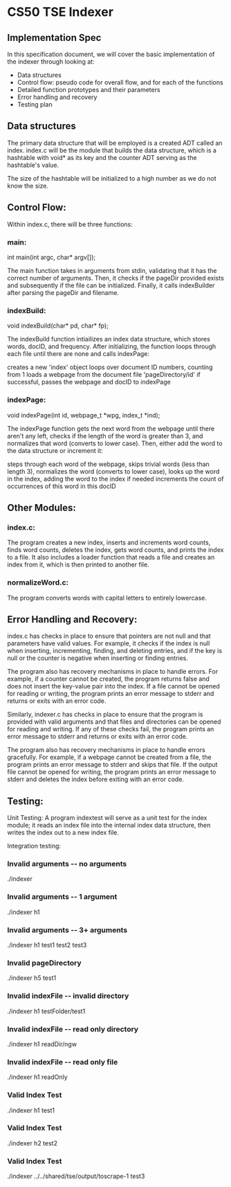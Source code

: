 # CS50 TSE Indexer
## Implementation Spec
In this specification document, we will cover the basic implementation of the indexer 
through looking at:
-  Data structures
-  Control flow: pseudo code for overall flow, and for each of the functions
-  Detailed function prototypes and their parameters
-  Error handling and recovery
-  Testing plan

## Data structures
The primary data structure that will be employed is a created ADT called an index.
index.c will be the module that builds the data structure, which is a hashtable with 
void* as its key and the counter ADT serving as the hashtable's value.

The size of the hashtable will be initialized to a high number as we do not know the size.

## Control Flow:
Within index.c, there will be three functions:

### main:
int main(int argc, char* argv[]);

The main function takes in arguments from stdin, validating that it has the correct number of arguments. Then, it 
checks if the pageDir provided exists and subsequently if the file can be initialized. Finally, it calls indexBuilder 
after parsing the pageDir and filename.

### indexBuild:
void indexBuild(char* pd, char* fp);

The indexBuild function intiailizes an index data structure, which stores words, docID, and frequency. After initializing, 
the function loops through each file until there are none and calls indexPage:

creates a new 'index' object
  loops over document ID numbers, counting from 1
    loads a webpage from the document file 'pageDirectory/id'
    if successful, 
      passes the webpage and docID to indexPage

### indexPage:
void indexPage(int id, webpage_t *wpg, index_t *ind);

The indexPage function gets the next word from the webpage until there aren't any left, checks if the length of the word is
greater than 3, and normalizes that word (converts to lower case). Then, either add the word to the data structure or increment
it:

steps through each word of the webpage,
   skips trivial words (less than length 3),
   normalizes the word (converts to lower case),
   looks up the word in the index,
     adding the word to the index if needed
   increments the count of occurrences of this word in this docID

## Other Modules:

### index.c:
The program creates a new index, inserts and increments word counts, finds word counts, 
deletes the index, gets word counts, and prints the index to a file. It also includes a 
loader function that reads a file and creates an index from it, which is then printed to 
another file.

### normalizeWord.c:
The program converts words with capital letters to entirely lowercase.

## Error Handling and Recovery:
index.c has checks in place to ensure that pointers are not null and that 
parameters have valid values. For example, it checks if the index is null when 
inserting, incrementing, finding, and deleting entries, and if the key is null or 
the counter is negative when inserting or finding entries.

The program also has recovery mechanisms in place to handle errors.
 For example, if a counter cannot be created, the program returns false and 
does not insert the key-value pair into the index. If a file cannot be opened 
for reading or writing, the program prints an error message to stderr and returns
or exits with an error code.

Similarly, indexer.c has checks in place to ensure that the program is provided with valid arguments 
and that files and directories can be opened for reading and writing. If any of these checks fail, the 
program prints an error message to stderr and returns or exits with an error code.

The program also has recovery mechanisms in place to handle errors gracefully.
For example, if a webpage cannot be created from a file, the program prints an
error message to stderr and skips that file. If the output file cannot be opened
for writing, the program prints an error message to stderr and deletes the index 
before exiting with an error code.

## Testing:
Unit Testing:
A program indextest will serve as a unit test for the index module; it reads 
an index file into the internal index data structure, then writes the index out 
to a new index file.

Integration testing:
### Invalid arguments -- no arguments
./indexer 

### Invalid arguments -- 1 argument
./indexer h1 

### Invalid arguments -- 3+ arguments
./indexer h1 test1 test2 test3

### Invalid pageDirectory
./indexer h5 test1

### Invalid indexFile -- invalid directory
./indexer h1 testFolder/test1

### Invalid indexFile -- read only directory
./indexer h1 readDir/ngw

### Invalid indexFile -- read only file
./indexer h1 readOnly

### Valid Index Test
./indexer h1 test1

### Valid Index Test 
./indexer h2 test2

### Valid Index Test
./indexer ../../shared/tse/output/toscrape-1 test3



